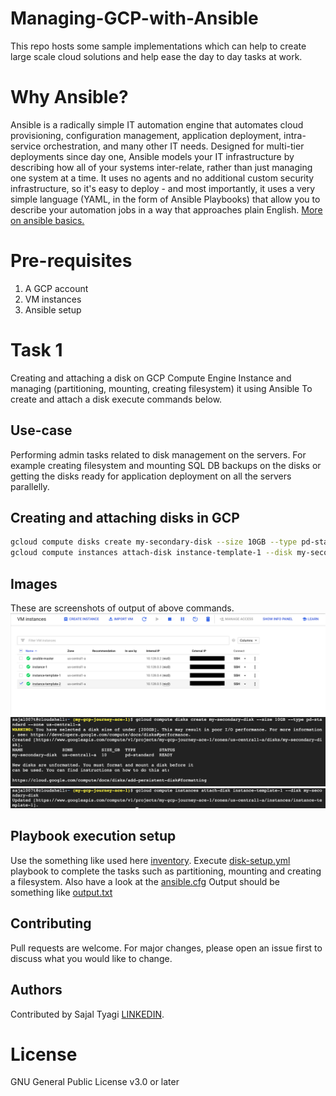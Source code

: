 # Managing-GCP-with-Ansible
This repo hosts some sample implementations which can help to create large scale cloud solutions and help ease the day to day tasks at work. 

# Why Ansible?
Ansible is a radically simple IT automation engine that automates cloud provisioning, configuration management, application deployment, intra-service orchestration, and many other IT needs.
Designed for multi-tier deployments since day one, Ansible models your IT infrastructure by describing how all of your systems inter-relate, rather than just managing one system at a time.
It uses no agents and no additional custom security infrastructure, so it's easy to deploy - and most importantly, it uses a very simple language (YAML, in the form of Ansible Playbooks) that allow you to describe your automation jobs in a way that approaches plain English.
[More on ansible basics.](https://www.ansible.com/overview/how-ansible-works)



# Pre-requisites
1. A GCP account
2. VM instances
3. Ansible setup

# Task 1
Creating and attaching a disk on GCP Compute Engine Instance and managing (partitioning, mounting, creating filesystem) it using Ansible
To create and attach a disk execute commands below.

## Use-case
Performing admin tasks related to disk management on the servers. For example creating filesystem and mounting SQL DB backups on the disks or getting the disks ready for application deployment on all the servers parallelly.



## Creating and attaching disks in GCP
```bash
gcloud compute disks create my-secondary-disk --size 10GB --type pd-standard --zone us-central1-a
gcloud compute instances attach-disk instance-template-1 --disk my-secondary-disk
```

## Images
These are screenshots of output of above commands.
![vm instances](/gcp-disk-setup/SS1.png "vm instances")
![vm instances](/gcp-disk-setup/ss2.png "vm instances")
![vm instances](/gcp-disk-setup/SS3.png "vm instances")

## Playbook execution setup
Use the something like used here [inventory](https://github.com/Certified-DevOps-Foundation/Managing-GCP-with-Ansible/blob/master/gcp-disk-setup/inventory).
Execute [disk-setup.yml](https://github.com/Certified-DevOps-Foundation/Managing-GCP-with-Ansible/blob/master/gcp-disk-setup/disk-setup.yml) playbook to complete the tasks such as partitioning, mounting and creating a filesystem.
Also have a look at the [ansible.cfg](https://github.com/Certified-DevOps-Foundation/Managing-GCP-with-Ansible/blob/master/gcp-disk-setup/ansible.cfg)
Output should be something like [output.txt](https://github.com/Certified-DevOps-Foundation/Managing-GCP-with-Ansible/blob/master/gcp-disk-setup/output.txt)

## Contributing
Pull requests are welcome. For major changes, please open an issue first to discuss what you would like to change.

## Authors
Contributed by Sajal Tyagi [LINKEDIN](https://www.linkedin.com/in/sajaltyagi/).

License
=======

GNU General Public License v3.0 or later
